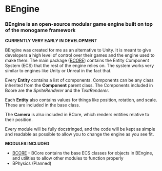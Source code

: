# BEngine
### BEngine is an open-source modular game engine built on top of the monogame framework

**CURRENTLY VERY EARLY IN DEVELOPMENT**

BEngine was created for me as an alternative to Unity. It is meant to give developers a high level of control over their games and the engine used to make them. The main package ([BCORE](https://github.com/Bish0pdev/BCore)) contains the Entity Component System (ECS) that the rest of the engine relies on. The system works very similar to engines like Unity or Unreal in the fact that.

Every **Entity** contains a list of components. Components can be any class inherited from the **Component** parent class. The Components included in Bcore are the *SpriteRenderer* and the *TextRenderer*.

Each **Entity** also contains values for things like position, rotation, and scale. These are included in the base class.

The **Camera** is also included in BCore, which renders entities relative to their position.

Every module will be fully docstringed, and the code will be kept as simple and readable as possible to allow you to change the engine as you see fit.

**MODULES INCLUDED**
- [BCORE](https://github.com/Bish0pdev/BCore) - BCore contains the base ECS classes for objects in BEngine, and utilities to allow other modules to function properly
- BPhysics (Planned)
